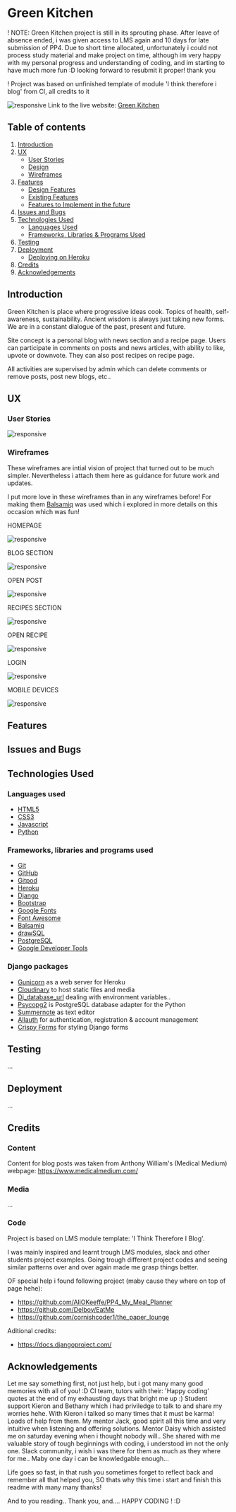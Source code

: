 # Green Kitchen

! NOTE: Green Kitchen project is still in its sprouting phase. After leave of absence ended, i was given access to LMS again and 10 days for late submission of PP4. Due to short time allocated, unfortunately i could not process study material and make project on time, although im very happy with my personal progress and understanding of coding, and im starting to have much more fun :D looking forward to resubmit it proper! thank you

! Project was based on unfinished template of module 'I think therefore i blog' from CI, all credits to it

![responsive](assets/kitchen_table.jpg) 
Link to the live website: [Green Kitchen](https://green-kitchen.herokuapp.com/)

## Table of contents

1. [Introduction](#Introduction)
2. [UX](#UX)
    - [User Stories](#User-Stories)
    - [Design](#Design)
    - [Wireframes](#Wireframes)
3. [Features](#Features)
    - [Design Features](#Design-Features) 
    - [Existing Features](#Existing-Features)
    - [Features to Implement in the future](#Features-to-Implement-in-the-future)
4. [Issues and Bugs](#Issues-and-Bugs)
5. [Technologies Used](#Technologies-Used)
     - [Languages Used](#Languages-Used)
     - [Frameworks, Libraries & Programs Used](#Frameworks,-Libraries-&-Programs-Used)
6. [Testing](#Testing)
7. [Deployment](#Deployment)
     - [Deploying on Heroku](#Deploying-on-Heroku)
8. [Credits](#Credits)
9. [Acknowledgements](#Acknowledgements)

## Introduction

Green Kitchen is place where progressive ideas cook. Topics of health, self-awareness, sustainability. Ancient wisdom is always just taking new forms. We are in a constant dialogue of the past, present and future.

Site concept is a personal blog with news section and a recipe page. Users can participate in comments on posts and news articles, with ability to like, upvote or downvote. They can also post recipes on recipe page.

All activities are supervised by admin which can delete comments or remove posts, post new blogs, etc..

## UX 

### User Stories

![responsive](media/user_stories.png) 

### Wireframes

These wireframes are intial vision of project that turned out to be much simpler. Nevertheless i attach them here as guidance for future work and updates.

I put more love in these wireframes than in any wireframes before! For making them [Balsamiq](https://balsamiq.com/) was used which i explored in more details on this occasion which was fun!

HOMEPAGE

![responsive](assets/wireframes/home.png) 

BLOG SECTION

![responsive](assets/wireframes/blog.png)

OPEN POST

![responsive](assets/wireframes/post.png)

RECIPES SECTION

![responsive](assets/wireframes/recipes.png)

OPEN RECIPE

![responsive](assets/wireframes/recipe.png)

LOGIN

![responsive](assets/wireframes/login.png)

MOBILE DEVICES

![responsive](assets/wireframes/mobile.png)

## Features

## Issues and Bugs

## Technologies Used

### Languages used

- [HTML5](https://en.wikipedia.org/wiki/HTML5)
- [CSS3](https://en.wikipedia.org/wiki/Cascading_Style_Sheets)
- [Javascript](https://en.wikipedia.org/wiki/JavaScript)
- [Python](https://www.python.org/)

### Frameworks, libraries and programs used

- [Git](https://git-scm.com/)
- [GitHub](https://github.com/)
- [Gitpod](https://www.gitpod.io/)
- [Heroku](https://www.heroku.com/)
- [Django](https://www.djangoproject.com/)
- [Bootstrap](https://getbootstrap.com/)
- [Google Fonts](https://fonts.google.com/)
- [Font Awesome](https://fontawesome.com/)
- [Balsamiq](https://balsamiq.com/)
- [drawSQL](https://drawsql.app/)
- [PostgreSQL](https://www.postgresql.org/)
- [Google Developer Tools](https://developers.google.com/web/tools/chrome-devtools)

### Django packages

- [Gunicorn](https://gunicorn.org/) as a web server for Heroku
- [Cloudinary](https://cloudinary.com/) to host static files and media
- [Dj_database_url](https://pypi.org/project/dj-database-url/) dealing with environment variables..
- [Psycopg2](https://pypi.org/project/psycopg2/) is PostgreSQL database adapter for the Python
- [Summernote](https://summernote.org/) as text editor
- [Allauth](https://django-allauth.readthedocs.io/en/latest/installation.html) for authentication, registration & account management
- [Crispy Forms](https://django-crispy-forms.readthedocs.io/en/latest/) for styling Django forms

## Testing

...

## Deployment

...

## Credits

### Content

Content for blog posts was taken from Anthony William's (Medical Medium) webpage: https://www.medicalmedium.com/

### Media

...

### Code

Project is based on LMS module template: 'I Think Therefore I Blog'.

I was mainly inspired and learnt trough LMS modules, slack and other students project examples.
Going trough different project codes and seeing similar patterns over and over again made me grasp things better.

OF special help i found following project (maby cause they where on top of page hehe):

- https://github.com/AliOKeeffe/PP4_My_Meal_Planner
- https://github.com/Delboy/EatMe
- https://github.com/cornishcoder1/the_paper_lounge

Aditional credits:

- https://docs.djangoproject.com/


## Acknowledgements

Let me say something first, not just help, but i got many many good memories with all of you! :D
CI team, tutors with their: 'Happy coding' quotes at the end of my exhausting days that bright me up :)
Student support Kieron and Bethany which i had priviledge to talk to and share my worries hehe.
With Kieron i talked so many times that it must be karma! Loads of help from them.
My mentor Jack, good spirit all this time and very intuitive when listening and offering solutions.
Mentor Daisy which assisted me on saturday evening when i thought nobody will..
She shared with me valuable story of tough beginnings with coding, i understood im not the only one.
Slack community, i wish i was there for them as much as they where for me.. Maby one day i can be knowledgable enough...

Life goes so fast, in that rush you sometimes forget to reflect back and remember all that helped you,
SO thats why this time i start and finish this readme with many many thanks!

And to you reading.. Thank you, and.... HAPPY CODING ! :D
